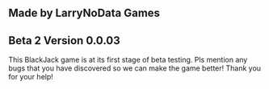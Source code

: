 Made by LarryNoData Games
--------------------------------
Beta 2
Version 0.0.03
--------------------------------
This BlackJack game is at its first stage of beta testing.
Pls mention any bugs that you have discovered so we can make the game better!
Thank you for your help!
